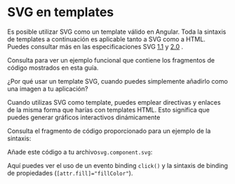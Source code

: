 # SVG en templates

Es posible utilizar SVG como un template válido en Angular. Toda la sintaxis de templates a continuación es aplicable tanto a SVG como a HTML. Puedes consultar más en las especificaciones SVG [1.1](https://www.w3.org/TR/SVG11/) y [2.0](https://www.w3.org/TR/SVG2/) .

<div class="alert is-helpful">

Consulta <live-example name="template-syntax"></live-example> para ver un ejemplo funcional que contiene los fragmentos de código mostrados en esta guía. </div>

¿Por qué usar un template SVG, cuando puedes simplemente añadirlo como una imagen a tu aplicación? 

Cuando utilizas SVG como template, puedes emplear directivas y enlaces de la misma forma que harías con templates HTML. Esto significa que puedes generar gráficos interactivos dinámicamente

Consulta el fragmento de código proporcionado para un ejemplo de la sintaxis:

<code-example path="template-syntax/src/app/svg.component.ts" header="src/app/svg.component.ts"></code-example>

Añade este código a tu archivo`svg.component.svg`:

<code-example path="template-syntax/src/app/svg.component.svg" header="src/app/svg.component.svg"></code-example>

Aquí puedes ver el uso de un evento binding `click()` y la sintaxis de binding de propiedades (`[attr.fill]="fillColor"`).
